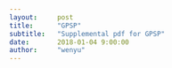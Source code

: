 ```yaml
---
layout:     post
title:      "GPSP"
subtitle:   "Supplemental pdf for GPSP"
date:       2018-01-04 9:00:00
author:     "wenyu"
---
```

<script>
window.location.replace("../../../../pdf/GPSP.pdf");
</script>
